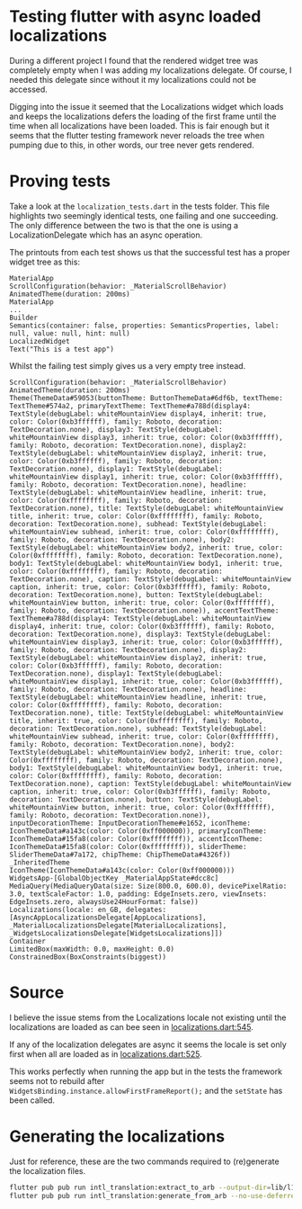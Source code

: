 # Testing flutter with async loaded localizations

During a different project I found that the rendered widget tree was completely empty when I was adding my localizations delegate. Of course, I needed this delegate since without it my localizations could not be accessed.

Digging into the issue it seemed that the Localizations widget which loads and keeps the localizations defers the loading of the first frame until the time when all localizations have been loaded. This is fair enough but it seems that the flutter testing framework never reloads the tree when pumping due to this, in other words, our tree never gets rendered.

# Proving tests
Take a look at the `localization_tests.dart` in the tests folder. This file highlights two seemingly identical tests, one failing and one succeeding.
The only difference between the two is that the one is using a LocalizationDelegate which has an async operation.

The printouts from each test shows us that the successful test has a proper widget tree as this:
```
MaterialApp
ScrollConfiguration(behavior: _MaterialScrollBehavior)
AnimatedTheme(duration: 200ms)
MaterialApp
...
Builder
Semantics(container: false, properties: SemanticsProperties, label: null, value: null, hint: null)
LocalizedWidget
Text("This is a test app")
```

Whilst the failing test simply gives us a very empty tree instead.

```
ScrollConfiguration(behavior: _MaterialScrollBehavior)
AnimatedTheme(duration: 200ms)
Theme(ThemeData#59053(buttonTheme: ButtonThemeData#6df6b, textTheme: TextTheme#574a2, primaryTextTheme: TextTheme#a788d(display4: TextStyle(debugLabel: whiteMountainView display4, inherit: true, color: Color(0xb3ffffff), family: Roboto, decoration: TextDecoration.none), display3: TextStyle(debugLabel: whiteMountainView display3, inherit: true, color: Color(0xb3ffffff), family: Roboto, decoration: TextDecoration.none), display2: TextStyle(debugLabel: whiteMountainView display2, inherit: true, color: Color(0xb3ffffff), family: Roboto, decoration: TextDecoration.none), display1: TextStyle(debugLabel: whiteMountainView display1, inherit: true, color: Color(0xb3ffffff), family: Roboto, decoration: TextDecoration.none), headline: TextStyle(debugLabel: whiteMountainView headline, inherit: true, color: Color(0xffffffff), family: Roboto, decoration: TextDecoration.none), title: TextStyle(debugLabel: whiteMountainView title, inherit: true, color: Color(0xffffffff), family: Roboto, decoration: TextDecoration.none), subhead: TextStyle(debugLabel: whiteMountainView subhead, inherit: true, color: Color(0xffffffff), family: Roboto, decoration: TextDecoration.none), body2: TextStyle(debugLabel: whiteMountainView body2, inherit: true, color: Color(0xffffffff), family: Roboto, decoration: TextDecoration.none), body1: TextStyle(debugLabel: whiteMountainView body1, inherit: true, color: Color(0xffffffff), family: Roboto, decoration: TextDecoration.none), caption: TextStyle(debugLabel: whiteMountainView caption, inherit: true, color: Color(0xb3ffffff), family: Roboto, decoration: TextDecoration.none), button: TextStyle(debugLabel: whiteMountainView button, inherit: true, color: Color(0xffffffff), family: Roboto, decoration: TextDecoration.none)), accentTextTheme: TextTheme#a788d(display4: TextStyle(debugLabel: whiteMountainView display4, inherit: true, color: Color(0xb3ffffff), family: Roboto, decoration: TextDecoration.none), display3: TextStyle(debugLabel: whiteMountainView display3, inherit: true, color: Color(0xb3ffffff), family: Roboto, decoration: TextDecoration.none), display2: TextStyle(debugLabel: whiteMountainView display2, inherit: true, color: Color(0xb3ffffff), family: Roboto, decoration: TextDecoration.none), display1: TextStyle(debugLabel: whiteMountainView display1, inherit: true, color: Color(0xb3ffffff), family: Roboto, decoration: TextDecoration.none), headline: TextStyle(debugLabel: whiteMountainView headline, inherit: true, color: Color(0xffffffff), family: Roboto, decoration: TextDecoration.none), title: TextStyle(debugLabel: whiteMountainView title, inherit: true, color: Color(0xffffffff), family: Roboto, decoration: TextDecoration.none), subhead: TextStyle(debugLabel: whiteMountainView subhead, inherit: true, color: Color(0xffffffff), family: Roboto, decoration: TextDecoration.none), body2: TextStyle(debugLabel: whiteMountainView body2, inherit: true, color: Color(0xffffffff), family: Roboto, decoration: TextDecoration.none), body1: TextStyle(debugLabel: whiteMountainView body1, inherit: true, color: Color(0xffffffff), family: Roboto, decoration: TextDecoration.none), caption: TextStyle(debugLabel: whiteMountainView caption, inherit: true, color: Color(0xb3ffffff), family: Roboto, decoration: TextDecoration.none), button: TextStyle(debugLabel: whiteMountainView button, inherit: true, color: Color(0xffffffff), family: Roboto, decoration: TextDecoration.none)), inputDecorationTheme: InputDecorationTheme#e1652, iconTheme: IconThemeData#a143c(color: Color(0xff000000)), primaryIconTheme: IconThemeData#15fa8(color: Color(0xffffffff)), accentIconTheme: IconThemeData#15fa8(color: Color(0xffffffff)), sliderTheme: SliderThemeData#7a172, chipTheme: ChipThemeData#4326f))
_InheritedTheme
IconTheme(IconThemeData#a143c(color: Color(0xff000000)))
WidgetsApp-[GlobalObjectKey _MaterialAppState#dcc8c]
MediaQuery(MediaQueryData(size: Size(800.0, 600.0), devicePixelRatio: 3.0, textScaleFactor: 1.0, padding: EdgeInsets.zero, viewInsets: EdgeInsets.zero, alwaysUse24HourFormat: false))
Localizations(locale: en_GB, delegates: [AsyncAppLocalizationsDelegate[AppLocalizations], _MaterialLocalizationsDelegate[MaterialLocalizations], _WidgetsLocalizationsDelegate[WidgetsLocalizations]])
Container
LimitedBox(maxWidth: 0.0, maxHeight: 0.0)
ConstrainedBox(BoxConstraints(biggest))
```

# Source
I believe the issue stems from the Localizations locale not existing until the localizations are loaded as can bee seen in [localizations.dart:545](https://github.com/flutter/flutter/blob/354416e8c213da7e9dfc8c9a7c2b304bfec0ab48/packages/flutter/lib/src/widgets/localizations.dart#L545).

If any of the localization delegates are async it seems the locale is set only first when all are loaded as in [localizations.dart:525](https://github.com/flutter/flutter/blob/354416e8c213da7e9dfc8c9a7c2b304bfec0ab48/packages/flutter/lib/src/widgets/localizations.dart#L525).

This works perfectly when running the app but in the tests the framework seems not to rebuild after `WidgetsBinding.instance.allowFirstFrameReport();` and the `setState` has been called.
 

# Generating the localizations

Just for reference, these are the two commands required to (re)generate the localization files.

```bash
flutter pub pub run intl_translation:extract_to_arb --output-dir=lib/l10n lib/app_localizations.dart --output-file=intl_en.arb
flutter pub pub run intl_translation:generate_from_arb --no-use-deferred-loading --output-dir=lib/l10n lib/app_localizations.dart lib/l10n/intl*.arb
```